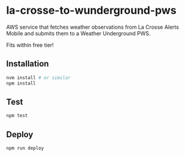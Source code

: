 # la-crosse-to-wunderground-pws

AWS service that fetches weather observations from La Crosse Alerts Mobile and submits them to a
Weather Underground PWS.

Fits within free tier!

## Installation

```sh
nvm install # or similar
npm install
```

## Test

```sh
npm test
```

## Deploy

```sh
npm run deploy
```
